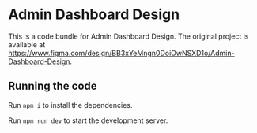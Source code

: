 
  # Admin Dashboard Design

  This is a code bundle for Admin Dashboard Design. The original project is available at https://www.figma.com/design/BB3xYeMngn0DoiOwNSXD1o/Admin-Dashboard-Design.

  ## Running the code

  Run `npm i` to install the dependencies.

  Run `npm run dev` to start the development server.
  